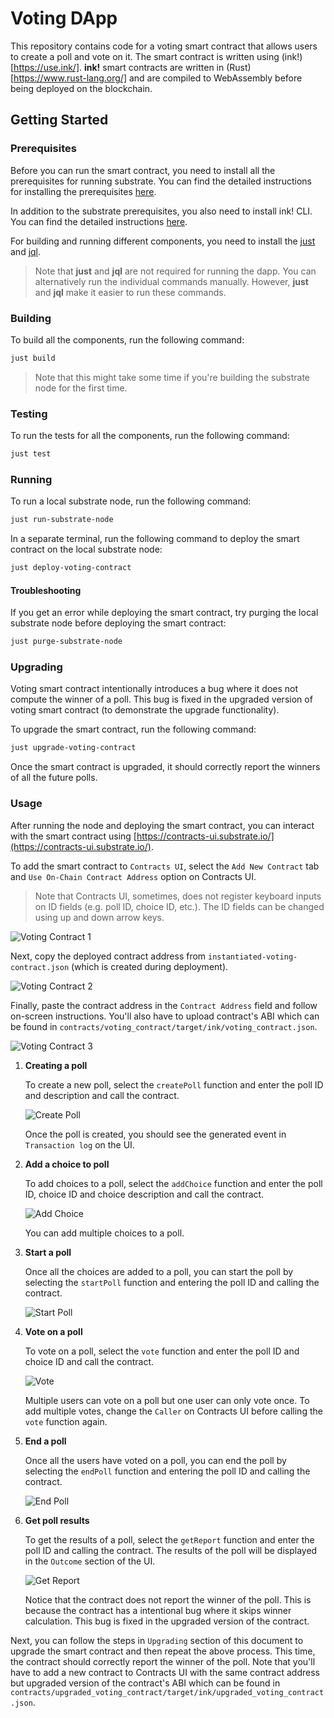 # Voting DApp

This repository contains code for a voting smart contract that allows users to create a poll and vote on it. The smart
contract is written using (ink!)[https://use.ink/]. **ink!** smart contracts are written in
(Rust)[https://www.rust-lang.org/] and are compiled to WebAssembly before being deployed on the blockchain.

## Getting Started

### Prerequisites

Before you can run the smart contract, you need to install all the prerequisites for running substrate. You can find the
detailed instructions for installing the prerequisites [here](https://docs.substrate.io/install/).

In addition to the substrate prerequisites, you also need to install ink! CLI. You can find the detailed instructions
[here](https://github.com/paritytech/cargo-contract#installation).

For building and running different components, you need to install the
[just](https://just.systems/man/en/chapter_4.html) and [jql](https://github.com/yamafaktory/jql#-installation).

> Note that **just** and **jql** are not required for running the dapp. You can alternatively run the individual
commands manually. However, **just** and **jql** make it easier to run these commands.

### Building

To build all the components, run the following command:

```bash
just build
```

> Note that this might take some time if you're building the substrate node for the first time.

### Testing

To run the tests for all the components, run the following command:

```bash
just test
```

### Running

To run a local substrate node, run the following command:

```bash
just run-substrate-node
```

In a separate terminal, run the following command to deploy the smart contract on the local substrate node:

```bash
just deploy-voting-contract
```

#### Troubleshooting

If you get an error while deploying the smart contract, try purging the local substrate node before deploying the smart
contract:

```bash
just purge-substrate-node
```

### Upgrading

Voting smart contract intentionally introduces a bug where it does not compute the winner of a poll. This bug is fixed
in the upgraded version of voting smart contract (to demonstrate the upgrade functionality).

To upgrade the smart contract, run the following command:

```bash
just upgrade-voting-contract
```

Once the smart contract is upgraded, it should correctly report the winners of all the future polls.

### Usage

After running the node and deploying the smart contract, you can interact with the smart contract using
[https://contracts-ui.substrate.io/](https://contracts-ui.substrate.io/).

To add the smart contract to `Contracts UI`, select the `Add New Contract` tab and `Use On-Chain Contract Address`
option on Contracts UI.

> Note that Contracts UI, sometimes, does not register keyboard inputs on ID fields (e.g. poll ID, choice ID, etc.). The
  ID fields can be changed using up and down arrow keys. 

![Voting Contract 1](./images/Add%20Contract%201.png)

Next, copy the deployed contract address from `instantiated-voting-contract.json` (which is created during deployment).

![Voting Contract 2](./images/Add%20Contract%202.png)

Finally, paste the contract address in the `Contract Address` field and follow on-screen instructions. You'll also have
to upload contract's ABI which can be found in `contracts/voting_contract/target/ink/voting_contract.json`.

![Voting Contract 3](./images/Add%20Contract%203.png)

1. **Creating a poll**

   To create a new poll, select the `createPoll` function and enter the poll ID and description and call the contract.

   ![Create Poll](./images/Create%20Poll.png)

   Once the poll is created, you should see the generated event in `Transaction log` on the UI.

2. **Add a choice to poll**

   To add choices to a poll, select the `addChoice` function and enter the poll ID, choice ID and choice description and
   call the contract.

   ![Add Choice](./images/Add%20Choice.png)

   You can add multiple choices to a poll.

3. **Start a poll**

   Once all the choices are added to a poll, you can start the poll by selecting the `startPoll` function and entering
   the poll ID and calling the contract.

   ![Start Poll](./images/Start%20Poll.png)

4. **Vote on a poll**

   To vote on a poll, select the `vote` function and enter the poll ID and choice ID and call the contract.

   ![Vote](./images/Vote.png)

   Multiple users can vote on a poll but one user can only vote once. To add multiple votes, change the `Caller` on
   Contracts UI before calling the `vote` function again.

5. **End a poll**

   Once all the users have voted on a poll, you can end the poll by selecting the `endPoll` function and entering the
   poll ID and calling the contract.
    
   ![End Poll](./images/End%20Poll.png)

6. **Get poll results**

   To get the results of a poll, select the `getReport` function and enter the poll ID and calling the contract. The
   results of the poll will be displayed in the `Outcome` section of the UI.
    
   ![Get Report](./images/Get%20Report.png)

   Notice that the contract does not report the winner of the poll. This is because the contract has a intentional bug
   where it skips winner calculation. This bug is fixed in the upgraded version of the contract.

Next, you can follow the steps in `Upgrading` section of this document to upgrade the smart contract and then repeat the
above process. This time, the contract should correctly report the winner of the poll. Note that you'll have to add a
new contract to Contracts UI with the same contract address but upgraded version of the contract's ABI which can be
found in `contracts/upgraded_voting_contract/target/ink/upgraded_voting_contract.json`.
